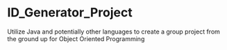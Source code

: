 # ID_Generator_Project
Utilize Java and potentially other languages to create a group project from the ground up for Object Oriented Programming 
